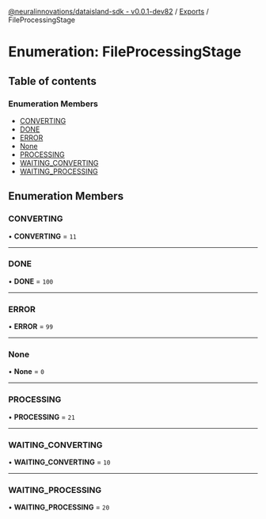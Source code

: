 [@neuralinnovations/dataisland-sdk - v0.0.1-dev82](../../README.md) / [Exports](../modules.md) / FileProcessingStage

# Enumeration: FileProcessingStage

## Table of contents

### Enumeration Members

- [CONVERTING](FileProcessingStage.md#converting)
- [DONE](FileProcessingStage.md#done)
- [ERROR](FileProcessingStage.md#error)
- [None](FileProcessingStage.md#none)
- [PROCESSING](FileProcessingStage.md#processing)
- [WAITING\_CONVERTING](FileProcessingStage.md#waiting_converting)
- [WAITING\_PROCESSING](FileProcessingStage.md#waiting_processing)

## Enumeration Members

### CONVERTING

• **CONVERTING** = ``11``

___

### DONE

• **DONE** = ``100``

___

### ERROR

• **ERROR** = ``99``

___

### None

• **None** = ``0``

___

### PROCESSING

• **PROCESSING** = ``21``

___

### WAITING\_CONVERTING

• **WAITING\_CONVERTING** = ``10``

___

### WAITING\_PROCESSING

• **WAITING\_PROCESSING** = ``20``

